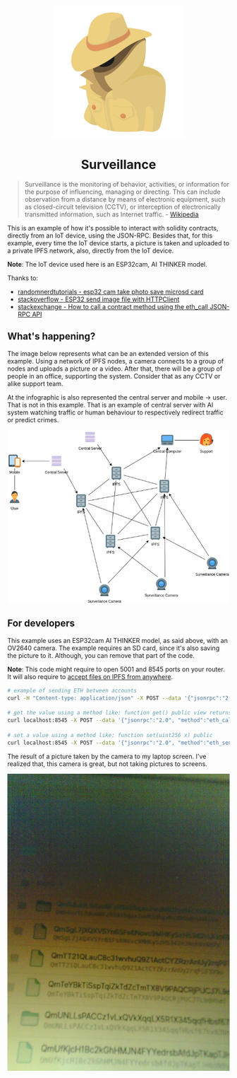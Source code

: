 <div align="center">
    <img width="300" alt="spy PNG Designed By Ylivdesign from Pngtree.com" src="spy.jpg">
    <h1>Surveillance</h1>
</div>

> Surveillance is the monitoring of behavior, activities, or information for the purpose of influencing, managing or directing. This can include observation from a distance by means of electronic equipment, such as closed-circuit television (CCTV), or interception of electronically transmitted information, such as Internet traffic. - [Wikipedia](https://en.wikipedia.org/wiki/Surveillance)

This is an example of how it's possible to interact with solidity contracts, directly from an IoT device, using the JSON-RPC. Besides that, for this example, every time the IoT device starts, a picture is taken and uploaded to a private IPFS network, also, directly from the IoT device.

**Note**: The IoT device used here is an ESP32cam, AI THINKER model.

Thanks to:
* [randomnerdtutorials - esp32 cam take photo save microsd card](https://randomnerdtutorials.com/esp32-cam-take-photo-save-microsd-card/)
* [stackoverflow - ESP32 send image file with HTTPClient](https://stackoverflow.com/q/53264373/3348623)
* [stackexchange - How to call a contract method using the eth_call JSON-RPC API](https://ethereum.stackexchange.com/a/3520)

## What's happening?

The image below represents what can be an extended version of this example. Using a network of IPFS nodes, a camera connects to a group of nodes and uploads a picture or a video. After that, there will be a group of people in an office, supporting the system. Consider that as any CCTV or alike support team.

At the infographic is also represented the central server and mobile -> user. That is not in this example. That is an example of central server with AI system watching traffic or human behaviour to respectively redirect traffic or predict crimes.

![infographic](surveillance.jpg)

## For developers

This example uses an ESP32cam AI THINKER model, as said above, with an OV2640 camera. The example requires an SD card, since it's also saving the picture to it. Although, you can remove that part of the code.

**Note**: This code might require to open 5001 and 8545 ports on your router. It will also require to [accept files on IPFS from anywhere](https://discuss.ipfs.io/t/i-can-not-access-my-file-through-a-gateway-or-another-node/5598/2).

```bash
# example of sending ETH between accounts
curl -H "Content-type: application/json" -X POST --data '{"jsonrpc":"2.0","method":"eth_sendTransaction","params":[{"from":"0xe8a5e64E6EBb88F7DdCE7C91723e4d92b73B8FFc","to":"0xB1d9253c58E263242D8B8a790D486D20e64610DC","gas":"0x15f90","gasPrice":"0x430e23400","value":"0x9b6e64a8ec60000"}],"id":"1"}' http://localhost:8545

# get the value using a method like: function get() public view returns (uint256)
curl localhost:8545 -X POST --data '{"jsonrpc":"2.0", "method":"eth_call", "params":[{"from": "0xe8a5e64E6EBb88F7DdCE7C91723e4d92b73B8FFc", "to": "0xe6FC07BD5191cda108F989AA3011208BdE0DE135", "data": "0x6d4ce63c0000000000000000000000000000000000000000000000000000000000000000"}], "id":1}'

# set a value using a method like: function set(uint256 x) public
curl localhost:8545 -X POST --data '{"jsonrpc":"2.0", "method":"eth_sendTransaction", "params":[{"from": "0xe8a5e64E6EBb88F7DdCE7C91723e4d92b73B8FFc", "to": "0xe6FC07BD5191cda108F989AA3011208BdE0DE135", "data": "0x60fe47b10000000000000000000000000000000000000000000000000000000000000007"}], "id":1}'
```

The result of a picture taken by the camera to my laptop screen. I've realized that, this camera is great, but not taking pictures to screens.

![picture of my screen](QmWZKTHNSQ8nfJ1ddE7ngLRwxoxhMhAJGwrb8EtBchBUDE.jpeg)